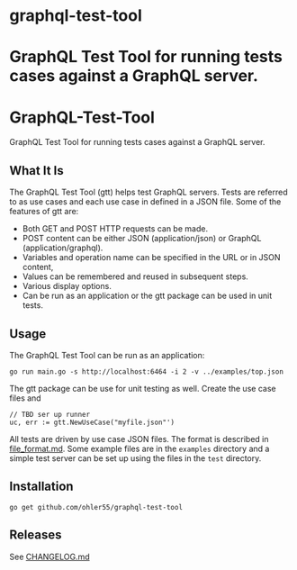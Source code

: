# graphql-test-tool

GraphQL Test Tool for running tests cases against a GraphQL server.
=======
# GraphQL-Test-Tool

GraphQL Test Tool for running tests cases against a GraphQL server.

## What It Is

The GraphQL Test Tool (gtt) helps test GraphQL servers. Tests are
referred to as use cases and each use case in defined in a JSON
file. Some of the features of gtt are:

 - Both GET and POST HTTP requests can be made.
 - POST content can be either JSON (application/json) or GraphQL (application/graphql).
 - Variables and operation name can be specified in the URL or in JSON content,
 - Values can be remembered and reused in subsequent steps.
 - Various display options.
 - Can be run as an application or the gtt package can be used in unit tests.

## Usage

The GraphQL Test Tool can be run as an application:

```
go run main.go -s http://localhost:6464 -i 2 -v ../examples/top.json
```
The gtt package can be use for unit testing as well. Create the use case files and

```
// TBD ser up runner
uc, err := gtt.NewUseCase("myfile.json"')
```

All tests are driven by use case JSON files. The format is described
in [file_format.md](file_format.md). Some example files are in the
`examples` directory and a simple test server can be set up using the
files in the `test` directory.

## Installation

```
go get github.com/ohler55/graphql-test-tool
```

## Releases

See [CHANGELOG.md](CHANGELOG.md)
